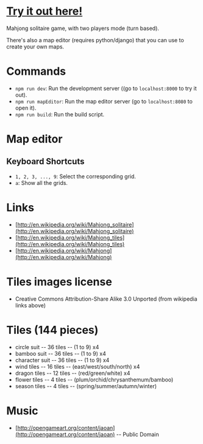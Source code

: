 # [Try it out here!](http://nbpt.eu/games/mahjong_solitaire/) #

Mahjong solitaire game, with two players mode (turn based).

There's also a map editor (requires python/django) that you can use to create your own maps.

# Commands #

- `npm run dev`: Run the development server ((go to `localhost:8000` to try it out).
- `npm run mapEditor`: Run the map editor server (go to `localhost:8080` to open it).
- `npm run build`: Run the build script.


# Map editor #

## Keyboard Shortcuts ##

- `1, 2, 3, ..., 9`: Select the corresponding grid.
- `a`: Show all the grids.


# Links #

- [http://en.wikipedia.org/wiki/Mahjong_solitaire](http://en.wikipedia.org/wiki/Mahjong_solitaire)
- [http://en.wikipedia.org/wiki/Mahjong_tiles](http://en.wikipedia.org/wiki/Mahjong_tiles)
- [http://en.wikipedia.org/wiki/Mahjong](http://en.wikipedia.org/wiki/Mahjong)


# Tiles images license #

- Creative Commons Attribution-Share Alike 3.0 Unported (from wikipedia links above)


# Tiles (144 pieces) #

- circle suit    -- 36 tiles -- (1 to 9) x4
- bamboo suit    -- 36 tiles -- (1 to 9) x4
- character suit -- 36 tiles -- (1 to 9) x4
- wind tiles     -- 16 tiles -- (east/west/south/north) x4
- dragon tiles   -- 12 tiles -- (red/green/white) x4
- flower tiles   --  4 tiles -- (plum/orchid/chrysanthemum/bamboo)
- season tiles   --  4 tiles -- (spring/summer/autumn/winter)


# Music #

- [http://opengameart.org/content/jaoan](http://opengameart.org/content/jaoan) -- Public Domain
